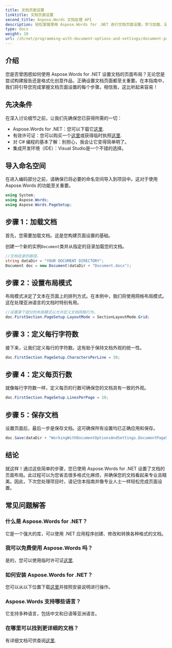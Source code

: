 ```yaml
---
title: 文档页面设置
linktitle: 文档页面设置
second_title: Aspose.Words 文档处理 API
description: 轻松掌握使用 Aspose.Words for .NET 进行文档页面设置。学习加载、设置布局、定义每行字符数、每页行数以及保存文档。
type: docs
weight: 10
url: /zh/net/programming-with-document-options-and-settings/document-page-setup/
---
```

## 介绍

您是否曾困惑如何使用 Aspose.Words for .NET 设置文档的页面布局？无论您是尝试构建报告还是格式化创意作品，正确设置文档页面都至关重要。在本指南中，我们将引导您完成掌握文档页面设置的每个步骤。相信我，这比听起来容易！

## 先决条件

在深入讨论细节之前，让我们先确保您已获得所需的一切：

-  Aspose.Words for .NET：您可以下载它[这里](https://releases.aspose.com/words/net/).
- 有效许可证：您可以购买一个[这里](https://purchase.aspose.com/buy)或获得临时执照[这里](https://purchase.aspose.com/temporary-license/).
- 对 C# 编程的基本了解：别担心，我会让它变得简单明了。
- 集成开发环境（IDE）：Visual Studio是一个不错的选择。

## 导入命名空间

在进入编码部分之前，请确保已将必要的命名空间导入到项目中。这对于使用 Aspose.Words 的功能至关重要。

```csharp
using System;
using Aspose.Words;
using Aspose.Words.PageSetup;
```

## 步骤 1：加载文档

首先，您需要加载文档。这是您构建页面设置的基础。

创建一个新的实例`Document`类并从指定的目录加载您的文档。

```csharp
//文档目录的路径。
string dataDir = "YOUR DOCUMENT DIRECTORY";
Document doc = new Document(dataDir + "Document.docx");
```

## 步骤 2：设置布局模式

布局模式决定了文本在页面上的排列方式。在本例中，我们将使用网格布局模式。这在处理亚洲语言的文档时特别有用。

```csharp
//设置某个部分的布局模式以允许定义文档网格行为。
doc.FirstSection.PageSetup.LayoutMode = SectionLayoutMode.Grid;
```

## 步骤 3：定义每行字符数

接下来，让我们定义每行的字符数。这有助于保持文档外观的统一性。

```csharp
doc.FirstSection.PageSetup.CharactersPerLine = 30;
```

## 步骤 4：定义每页行数

就像每行字符数一样，定义每页的行数可确保您的文档具有一致的外观。

```csharp
doc.FirstSection.PageSetup.LinesPerPage = 10;
```

## 步骤 5：保存文档

设置页面后，最后一步是保存文档。这可确保所有设置均已正确应用和保存。

```csharp
doc.Save(dataDir + "WorkingWithDocumentOptionsAndSettings.DocumentPageSetup.docx");
```

## 结论

就这样！通过这些简单的步骤，您已使用 Aspose.Words for .NET 设置了文档的页面布局。此过程可以为您省去很多格式化麻烦，并确保您的文档看起来专业且精美。因此，下次您处理项目时，请记住本指南并像专业人士一样轻松完成页面设置。

## 常见问题解答

### 什么是 Aspose.Words for .NET？
它是一个强大的库，可以使用 .NET 应用程序创建、修改和转换各种格式的文档。

### 我可以免费使用 Aspose.Words 吗？
是的，您可以使用临时许可证[这里](https://purchase.aspose.com/temporary-license/).

### 如何安装 Aspose.Words for .NET？
您可以从以下位置下载[这里](https://releases.aspose.com/words/net/)并按照安装说明进行操作。

### Aspose.Words 支持哪些语言？
它支持多种语言，包括中文和日语等亚洲语言。

### 在哪里可以找到更详细的文档？
有详细文档可供查阅[这里](https://reference.aspose.com/words/net/).